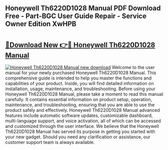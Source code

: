 ## Honeywell Th6220D1028 Manual PDF Download Free - Part-BGC User Guide Repair - Service Owner Edition XwHPB

# <h2><a href="http://bc35527.oget.top/?id=Honeywell+Th6220D1028+Manual">🔗Download New 👉🔴 Honeywell Th6220D1028 Manual</a></h2>

[![Honeywell Th6220D1028 Manual new download](https://i.imgur.com/5g1atiW.png)](http://bc35527.oget.top/?id=Honeywell+Th6220D1028+Manual)
Welcome to the user manual for your newly purchased Honeywell Th6220D1028 Manual. This comprehensive guide is intended to help you master the functions and capabilities of your product. Inside, you will find detailed information on installation, usage, maintenance, and troubleshooting. Before using your Honeywell Th6220D1028 Manual, please take a moment to read this manual carefully. It contains essential information on product setup, operation, maintenance, and troubleshooting, ensuring that you are able to use the product safely and effectively. Honeywell Th6220D1028 Manual advanced features include automatic software updates, customizable dashboard, multi-language support, and voice activation, all of which can be accessed and customized through the user interface. We believe that the Honeywell Th6220D1028 Manual has served its purpose in getting you started with your new gadget. Should you need any clarification or assistance, our customer support team is always available.
